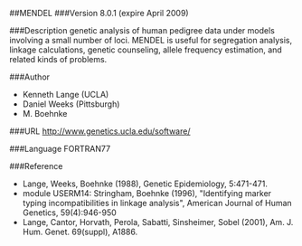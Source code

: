 ##MENDEL
###Version
8.0.1 (expire April 2009)

###Description
genetic analysis of human pedigree data under models involving a small number of loci. MENDEL is useful for segregation analysis, linkage calculations, genetic counseling, allele frequency estimation, and related kinds of problems.

###Author
* Kenneth Lange (UCLA)
* Daniel Weeks (Pittsburgh)
* M. Boehnke

###URL
http://www.genetics.ucla.edu/software/

###Language
FORTRAN77

###Reference
* Lange, Weeks, Boehnke (1988), Genetic Epidemiology, 5:471-471.
* module USERM14: Stringham, Boehnke (1996), "Identifying marker typing incompatibilities in linkage analysis", American Journal of Human Genetics, 59(4):946-950
* Lange, Cantor, Horvath, Perola, Sabatti, Sinsheimer, Sobel (2001), Am. J. Hum. Genet. 69(suppl), A1886.


